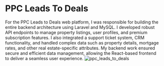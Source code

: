 # PPC Leads To Deals 
For the PPC Leads to Deals web platform, I was responsible for building the entire backend architecture using Laravel and MySQL. I developed robust API endpoints to manage property listings, user profiles, and premium subscription features. I also integrated a support ticket system, CRM functionality, and handled complex data such as property details, mortgage rates, and other real estate-specific attributes. My backend work ensured secure and efficient data management, allowing the React-based frontend to deliver a seamless user experience.
![ppc_leads_to_deals](https://github.com/user-attachments/assets/c08683b2-27b9-48ff-b39f-a0983c5949d9)
